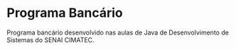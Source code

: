 # Programa Bancário

Programa bancário desenvolvido nas aulas de Java de Desenvolvimento de Sistemas do SENAI CIMATEC.
